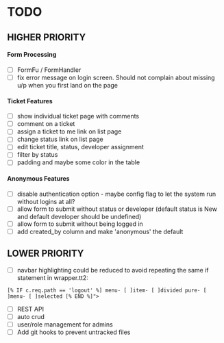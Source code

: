 # TODO

## HIGHER PRIORITY
#### Form Processing
- [ ] FormFu / FormHandler
- [ ] fix error message on login screen. Should not complain about missing u/p when you first land on the page
#### Ticket Features
- [ ] show individual ticket page with comments
- [ ] comment on a ticket
- [ ] assign a ticket to me link on list page
- [ ] change status link on list page
- [ ] edit ticket title, status, developer assignment
- [ ] filter by status
- [ ] padding and maybe some color in the table
#### Anonymous Features
- [ ] disable authentication option - maybe config flag to let the system run without logins at all?
- [ ] allow form to submit without status or developer (default status is New and default developer should be undefined)
- [ ] allow form to submit without being logged in
- [ ] add created_by column and make 'anonymous' the default

## LOWER PRIORITY
- [ ] navbar highlighting could be reduced to avoid repeating the same if statement in wrapper.tt2:
```
[% IF c.req.path == 'logout' %] menu- [ ]item- [ ]divided pure- [ ]menu- [ ]selected [% END %]">
```
- [ ] REST API
- [ ] auto crud
- [ ] user/role management for admins
- [ ] Add git hooks to prevent untracked files
